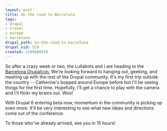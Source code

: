 ```yaml
--- 
layout: post
title: On the road to Barcelona
tags: 
- drupal
- travel
- europe
- barcelona
drupal_path: on-the-road-to-barcelona
drupal_nid: 529
created: 1189888970
---
```

So after a crazy week or two, the Lullabots and I are heading to the <a href="http://barcelona2007.drupalcon.org">Barcelona Drupalcon.</a> We're looking forward to hanging out, geeking, and meeting up with the rest of the Drupal community. It's my first trip outside the country -- Catherine's bopped around Europe before but I'll be seeing things for the first time. Hopefully, I'll get a chance to play with the camera and I'll flickr my brains out. Woo!



With Drupal 6 entering beta now, momentum in the community is picking up even more. It'll be very interesting to see what new ideas and directions come out of the conference.



To those who've already arrived, see you in 15 hours!
